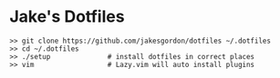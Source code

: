 Jake's Dotfiles
===============

    >> git clone https://github.com/jakesgordon/dotfiles ~/.dotfiles
    >> cd ~/.dotfiles
    >> ./setup              # install dotfiles in correct places
    >> vim                  # Lazy.vim will auto install plugins
